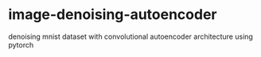 # image-denoising-autoencoder
denoising mnist dataset with convolutional autoencoder architecture using pytorch
